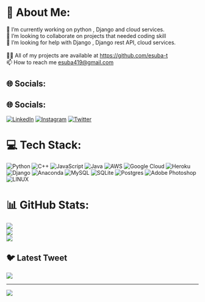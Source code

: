 # 💫 About Me:
🔭 I’m currently working on python , Django and cloud services.<br>👯 I’m looking to collaborate on projects that needed coding skill<br>🤝 I’m looking for help with Django , Django rest API, cloud services.<br><br>👨‍💻 All of my projects are available at https://github.com/esuba-t<br>📫 How to reach me esuba419@gmail.com


## 🌐 Socials:

## 🌐 Socials:
[![LinkedIn](https://img.shields.io/badge/LinkedIn-%230077B5.svg?logo=linkedin&logoColor=white)](https://linkedin.com/in/esuba-t) 
 [![Instagram](https://img.shields.io/badge/Instagram-%23E4405F.svg?logo=Instagram&logoColor=white)](https://instagram.com/@esuba.t) 
 [![Twitter](https://img.shields.io/badge/Twitter-%231DA1F2.svg?logo=Twitter&logoColor=white)](https://twitter.com/https://twitter.com/esuba_te) 

# 💻 Tech Stack:
![Python](https://img.shields.io/badge/python-3670A0?style=for-the-badge&logo=python&logoColor=ffdd54) ![C++](https://img.shields.io/badge/c++-%2300599C.svg?style=for-the-badge&logo=c%2B%2B&logoColor=white) ![JavaScript](https://img.shields.io/badge/javascript-%23323330.svg?style=for-the-badge&logo=javascript&logoColor=%23F7DF1E) ![Java](https://img.shields.io/badge/java-%23ED8B00.svg?style=for-the-badge&logo=java&logoColor=white) ![AWS](https://img.shields.io/badge/AWS-%23FF9900.svg?style=for-the-badge&logo=amazon-aws&logoColor=white) ![Google Cloud](https://img.shields.io/badge/Google%20Cloud-%234285F4.svg?style=for-the-badge&logo=google-cloud&logoColor=white) ![Heroku](https://img.shields.io/badge/heroku-%23430098.svg?style=for-the-badge&logo=heroku&logoColor=white) ![Django](https://img.shields.io/badge/django-%23092E20.svg?style=for-the-badge&logo=django&logoColor=white) ![Anaconda](https://img.shields.io/badge/Anaconda-%2344A833.svg?style=for-the-badge&logo=anaconda&logoColor=white) ![MySQL](https://img.shields.io/badge/mysql-%2300f.svg?style=for-the-badge&logo=mysql&logoColor=white) ![SQLite](https://img.shields.io/badge/sqlite-%2307405e.svg?style=for-the-badge&logo=sqlite&logoColor=white) ![Postgres](https://img.shields.io/badge/postgres-%23316192.svg?style=for-the-badge&logo=postgresql&logoColor=white) ![Adobe Photoshop](https://img.shields.io/badge/adobephotoshop-%2331A8FF.svg?style=for-the-badge&logo=adobephotoshop&logoColor=white) ![LINUX](https://img.shields.io/badge/Linux-FCC624?style=for-the-badge&logo=linux&logoColor=black)
# 📊 GitHub Stats:
![](https://github-readme-stats.vercel.app/api?username=esuba-t&theme=dark&hide_border=false&include_all_commits=false&count_private=false)<br/>
![](https://github-readme-streak-stats.herokuapp.com/?user=esuba-t&theme=dark&hide_border=false)<br/>
![](https://github-readme-stats.vercel.app/api/top-langs/?username=esuba-t&theme=dark&hide_border=false&include_all_commits=false&count_private=false&layout=compact)

## 🐦 Latest Tweet
[![](https://gtce.itsvg.in/api?username=https://twitter.com/esuba_te)](https://github.com/VishwaGauravIn/github-twitter-card-embed)

---
[![](https://visitcount.itsvg.in/api?id=esuba-t&icon=0&color=0)](https://visitcount.itsvg.in)

<!-- Proudly created with GPRM ( https://gprm.itsvg.in ) -->
